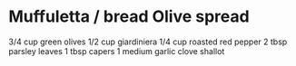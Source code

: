 # Muffuletta / bread Olive spread

3/4 cup green olives
1/2 cup giardiniera
1/4 cup roasted red pepper
2 tbsp parsley leaves
1 tbsp capers
1 medium garlic clove
shallot

